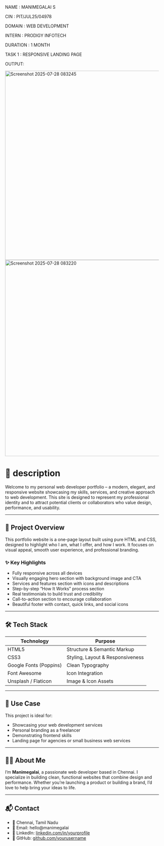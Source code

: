 NAME : MANIMEGALAI S

CIN : PIT/JUL25/04978

DOMAIN : WEB DEVELOPMENT 

INTERN : PRODIGY INFOTECH

DURATION : 1 MONTH

TASK 1 : RESPONSIVE LANDING PAGE

OUTPUT: 

<img width="1355" height="619" alt="Screenshot 2025-07-28 083245" src="https://github.com/user-attachments/assets/03ed0413-3590-4442-998f-c80f724dcacb" />


<img width="1355" height="642" alt="Screenshot 2025-07-28 083220" src="https://github.com/user-attachments/assets/64e2db77-0f15-4b0f-9e12-7159e512a030" />



# 🌟 description

Welcome to my personal web developer portfolio – a modern, elegant, and responsive website showcasing my skills, services, and creative approach to web development. This site is designed to represent my professional identity and to attract potential clients or collaborators who value design, performance, and usability.

---

## 🧩 Project Overview

This portfolio website is a one-page layout built using pure HTML and CSS, designed to highlight who I am, what I offer, and how I work. It focuses on visual appeal, smooth user experience, and professional branding.

### ✨ Key Highlights

* Fully responsive across all devices
* Visually engaging hero section with background image and CTA
* Services and features section with icons and descriptions
* Step-by-step “How It Works” process section
* Real testimonials to build trust and credibility
* Call-to-action section to encourage collaboration
* Beautiful footer with contact, quick links, and social icons

---

## 🛠 Tech Stack

| Technology             | Purpose                          |
| ---------------------- | -------------------------------- |
| HTML5                  | Structure & Semantic Markup      |
| CSS3                   | Styling, Layout & Responsiveness |
| Google Fonts (Poppins) | Clean Typography                 |
| Font Awesome           | Icon Integration                 |
| Unsplash / Flaticon    | Image & Icon Assets              |

---

## 💼 Use Case

This project is ideal for:

* Showcasing your web development services
* Personal branding as a freelancer
* Demonstrating frontend skills
* Landing page for agencies or small business web services

---
## 🙋‍♀️ About Me

I’m **Manimegalai**, a passionate web developer based in Chennai. I specialize in building clean, functional websites that combine design and performance. Whether you’re launching a product or building a brand, I’d love to help bring your ideas to life.

---

## 📬 Contact

* 📍 Chennai, Tamil Nadu
* 📧 Email: hello\@manimegalai
* 💼 LinkedIn: [linkedin.com/in/yourprofile](#)
* 🐙 GitHub: [github.com/yourusername](#)

